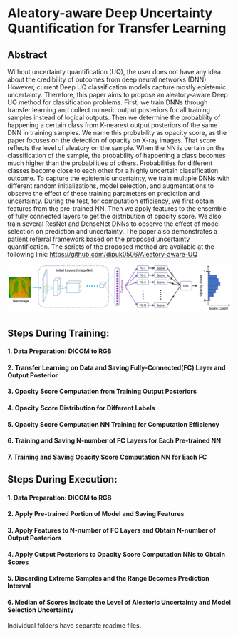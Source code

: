 # Aleatory-aware Deep Uncertainty Quantification for Transfer Learning

## Abstract
Without uncertainty quantification (UQ), the user does not have any idea about the credibility of outcomes from deep neural networks (DNN). However, current Deep UQ classification models capture mostly epistemic uncertainty. Therefore, this paper aims to propose an aleatory-aware Deep UQ method for classification problems. First, we train DNNs through transfer learning and collect numeric output posteriors for all training samples instead of logical outputs. Then we determine the probability of happening a certain class from K-nearest output posteriors of the same DNN in training samples. We name this probability as opacity score, as the paper focuses on the detection of opacity on X-ray images. That score reflects the level of aleatory on the sample. When the NN is certain on the classification of the sample, the probability of happening a class becomes much higher than the probabilities of others. Probabilities for different classes become close to each other for a highly uncertain classification outcome. To capture the epistemic uncertainty, we train multiple DNNs with different random initializations, model selection, and augmentations to observe the effect of these training parameters on prediction and uncertainty. During the test, for computation efficiency, we first obtain features from the pre-trained NN. Then we apply features to the ensemble of fully connected layers to get the distribution of opacity score. We also train several ResNet and DenseNet DNNs to observe the effect of model selection on prediction and uncertainty. The paper also demonstrates a patient referral framework based on the proposed uncertainty quantification. The scripts of the proposed method are available at the following link: https://github.com/dipuk0506/Aleatory-aware-UQ

<img src="https://github.com/dipuk0506/Aleatory-aware-UQ/blob/main/Opacity%20Score%20NN/TL_FC_Score.png" width="1000">

## Steps During Training:
#### 1. Data Preparation: DICOM to RGB
#### 2. Transfer Learning on Data and Saving Fully-Connected(FC) Layer and Output Posterior
#### 3. Opacity Score Computation from Training Output Posteriors
#### 4. Opacity Score Distribution for Different Labels
#### 5. Opacity Score Computation NN Training for Computation Efficiency
#### 6. Training and Saving N-number of FC Layers for Each Pre-trained NN
#### 7. Training and Saving Opacity Score Computation NN for Each FC



## Steps During Execution:
#### 1. Data Preparation: DICOM to RGB
#### 2. Apply Pre-trained Portion of Model and Saving Features
#### 3. Apply Features to N-number of FC Layers and Obtain N-number of Output Posteriors 
#### 4. Apply Output Posteriors to Opacity Score Computation NNs to Obtain Scores
#### 5. Discarding Extreme Samples and the Range Becomes Prediction Interval
#### 6. Median of Scores Indicate the Level of Aleatoric Uncertainty and Model Selection Uncertainty


Individual folders have separate readme files.
